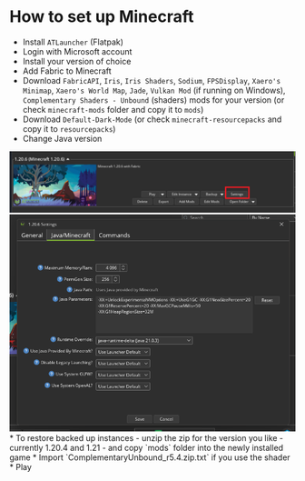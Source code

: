 # How to set up Minecraft
* Install `ATLauncher` (Flatpak)
* Login with Microsoft account
* Install your version of choice
* Add Fabric to Minecraft
* Download `FabricAPI`, `Iris`, `Iris Shaders`, `Sodium`, `FPSDisplay`, `Xaero's Minimap`, `Xaero's World Map`, `Jade`, `Vulkan Mod` (if running on Windows), `Complementary Shaders - Unbound` (shaders) mods for your version (or check `minecraft-mods` folder and copy it to `mods`)
* Download `Default-Dark-Mode` (or check `minecraft-resourcepacks` and copy it to `resourcepacks`)
* Change Java version
<img src="./atlauncher-1.png" />
<img src="./atlauncher-2.png" />
* To restore backed up instances - unzip the zip for the version you like - currently 1.20.4 and 1.21 - and copy `mods` folder into the newly installed game
* Import `ComplementaryUnbound_r5.4.zip.txt` if you use the shader
* Play